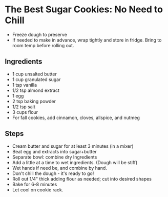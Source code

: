 # The Best Sugar Cookies: No Need to Chill

- Freeze dough to preserve
- If needed to make in advance, wrap tightly and store in fridge. Bring to room temp before rolling out.

## Ingredients

- 1 cup unsalted butter
- 1 cup granulated sugar
- 1 tsp vanilla
- 1/2 tsp almond extract
- 1 egg
- 2 tsp baking powder
- 1/2 tsp salt
- 3 cups flour
- For fall cookies, add cinnamon, cloves, allspice, and nutmeg

## Steps

- Cream butter and sugar for at least 3 minutes (in a mixer)
- Beat egg and extracts into sugar+butter
- Separate bowl: combine dry Ingredients
- Add a little at a time to wet ingredients. (Dough will be stiff)
- Wet hands if need be, and combine by hand.
- Don't chill the dough - it's ready to go!
- Roll out 1/4" thick adding flour as needed; cut into desired shapes
- Bake for 6-8 minutes
- Let cool on cookie rack.